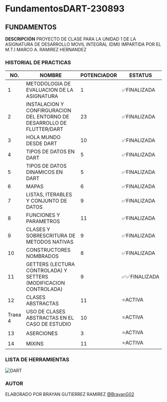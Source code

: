 # FundamentosDART-230893

FUNDAMENTOS 
---

**DESCRIPCIÓN**
PROYECTO DE CLASE PARA LA UNIDAD 1 DE LA ASIGNATURA DE DESARROLLO MOVIL INTEGRAL (DMI) IMPARTIDA POR EL M.T.I MARCO A. RAMIREZ HERNANDEZ

### HISTORIAL DE PRACTICAS
|NO.|NOMBRE|POTENCIADOR|ESTATUS|
|--|--|--|--|
|1|METODOLOGIA DE EVALUACION DE LA ASIGNATURA|1|✅FINALIZADA
|2|INSTALACION Y CONFIRGURACION DEL ENTORNO DE DESARROLLO DE FLUTTER/DART|23|✅FINALIZADA|
|3|HOLA MUNDO DESDE DART|10|✅FINALIZADA|
|4|TIPOS DE DATOS EN DART|5|✅FINALIZADA|
|5|TIPOS DE DATOS DINAMICOS EN DART|5|✅FINALIZADA|
|6|MAPAS|6|✅FINALIZADA|
|7|LISTAS, ITERABLES Y CONJUNTO DE DATOS|9|✅FINALIZADA|
|8|FUNCIONES Y PARAMETROS|11|✅FINALIZADA|
|9|CLASES Y SOBRESCRITURA DE METODOS NATIVAS|9|✅FINALIZADA|
|10|CONSTRUCTORES NOMBRADOS|8|✅FINALIZADA|
|11|GETTERS (LECTURA CONTROLADA) Y SETTERS (MODIFICACION CONTROLADA)|9|✅✅FINALIZADA|
|12|CLASES ABSTRACTAS|11|⭐ACTIVA|
|Traea 4|USO DE CLASES ABSTRACTAS EN EL CASO DE ESTUDIO|10|⭐ACTIVA|
|13|ASERCIONES|3|⭐ACTIVA|
|14|MIXINS|11|⭐ACTIVA|

### LISTA DE HERRAMIENTAS
![DART](https://img.shields.io/badge/Dart-0175c2?style=for-the-badge&logo=dart&logoColor=white)

### AUTOR
ELABORADO POR BRAYAN GUTIERREZ RAMIREZ [@BrayanG02](https://github.com/BrayanG02)
